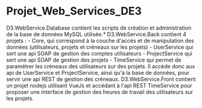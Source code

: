 # Projet_Web_Services_DE3

D3.WebService.Database contient les scripts de création et administration de la base de données MySQL utilisée.*
D3.WebService.Back contient 4 projets :
	- Core, qui correspond à la couche d'accès et de manipulation des données (utilisateurs, projets et créneaux sur les projets)
	- UserService qui sert une api SOAP de gestion des comptes utilisateurs
	- ProjectService qui sert une api SOAP de gestion des projets
	- TimeService qui permet de paramétrer les créneaux des utilisateurs sur des projets. Il accède donc aux api de UserService et ProjectService, ainsi qu'à la base de données, pour servir une api REST de gestion des créneaux.
D3.WebService.Front contient un projet nodejs utilisant VueJs et accédant à l'api REST TimeService pour proposer une interface de gestion des heures de travail des utilisateurs sur les projets.